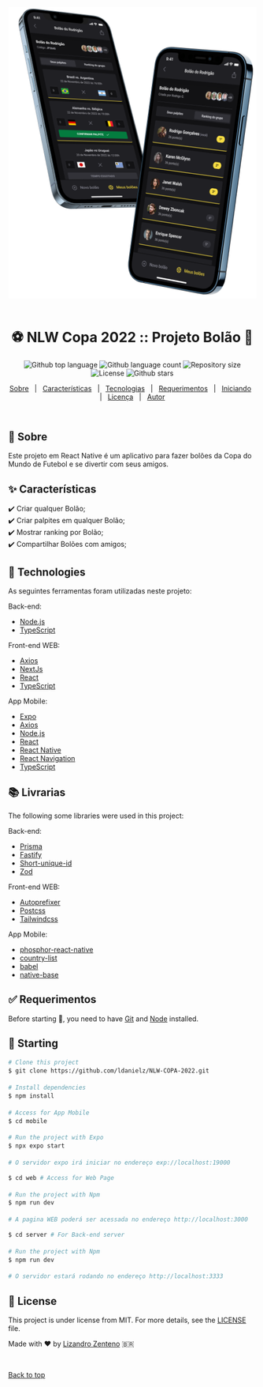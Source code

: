 <div align="center" id="top"> 
  <img src="https://github.com/ldanielz/NLW-COPA-2022/blob/ecdb770e6bed525f2a2fe91e285abe0272682b4f/web/src/assets/nlw-copa-preview.png" alt="Dois celulares exibindo previa do app" />
  &#xa0;  
</div>

<h1 align="center">⚽️ NLW Copa 2022 :: Projeto Bolão 📲</h1>

<p align="center">
  <img alt="Github top language" src="https://img.shields.io/github/languages/top/ldanielz/NLW-COPA-2022?color=56BEB8">
  <img alt="Github language count" src="https://img.shields.io/github/languages/count/ldanielz/NLW-COPA-2022?color=56BEB8">
  <img alt="Repository size" src="https://img.shields.io/github/repo-size/ldanielz/NLW-COPA-2022?color=56BEB8">
  <img alt="License" src="https://img.shields.io/github/license/ldanielz/NLW-COPA-2022?color=56BEB8">
  <img alt="Github stars" src="https://img.shields.io/github/stars/ldanielz/NLW-COPA-2022?color=56BEB8" />
</p>

<p align="center">
  <a href="#dart-about">Sobre</a> &#xa0; | &#xa0; 
  <a href="#sparkles-features">Características</a> &#xa0; | &#xa0;
  <a href="#rocket-technologies">Tecnologias</a> &#xa0; | &#xa0;
  <a href="#white_check_mark-requirements">Requerimentos</a> &#xa0; | &#xa0;
  <a href="#checkered_flag-starting">Iniciando</a> &#xa0; | &#xa0;
  <a href="#memo-license">Licença</a> &#xa0; | &#xa0;
  <a href="https://github.com/ldanielz" target="_blank">Autor</a>
</p>

<br>

## :dart: Sobre ##

Este projeto em React Native é um aplicativo para fazer bolões da Copa do Mundo de Futebol e se divertir com seus amigos.

## :sparkles: Características ##

:heavy_check_mark: Criar qualquer Bolão;\
:heavy_check_mark: Criar palpites em qualquer Bolão;\
:heavy_check_mark: Mostrar ranking por Bolão;\
:heavy_check_mark: Compartilhar Bolões com amigos;

## :rocket: Technologies ##

As seguintes ferramentas foram utilizadas neste projeto:

Back-end:
- [Node.js](https://nodejs.org/en/)
- [TypeScript](https://www.typescriptlang.org/)

Front-end WEB:
- [Axios](https://axios-http.com/)
- [NextJs](https://nextjs.org/)
- [React](https://pt-br.reactjs.org/)
- [TypeScript](https://www.typescriptlang.org/)

App Mobile:
- [Expo](https://expo.io/)
- [Axios](https://axios-http.com/)
- [Node.js](https://nodejs.org/en/)
- [React](https://pt-br.reactjs.org/)
- [React Native](https://reactnative.dev/)
- [React Navigation](https://reactnavigation.org/)
- [TypeScript](https://www.typescriptlang.org/)

## 📚️ Livrarias ##

The following some libraries were used in this project:

Back-end:
- [Prisma](https://www.prisma.io/)
- [Fastify](https://www.fastify.io/)
- [Short-unique-id](https://shortunique.id/)
- [Zod](https://github.com/colinhacks/zod)

Front-end WEB:
- [Autoprefixer](https://autoprefixer.github.io/)
- [Postcss](https://postcss.org/)
- [Tailwindcss](https://tailwindcss.com/)

App Mobile:
- [phosphor-react-native](https://github.com/duongdev/phosphor-react-native#readme)
- [country-list](https://github.com/fannarsh/country-list)
- [babel](https://babeljs.io/)
- [native-base](https://nativebase.io/)

## :white_check_mark: Requerimentos ##

Before starting :checkered_flag:, you need to have [Git](https://git-scm.com) and [Node](https://nodejs.org/en/) installed.

## :checkered_flag: Starting ##

```bash
# Clone this project
$ git clone https://github.com/ldanielz/NLW-COPA-2022.git

# Install dependencies
$ npm install

# Access for App Mobile
$ cd mobile 

# Run the project with Expo
$ npx expo start

# O servidor expo irá iniciar no endereço exp://localhost:19000
```
```bash
$ cd web # Access for Web Page

# Run the project with Npm
$ npm run dev

# A pagina WEB poderá ser acessada no endereço http://localhost:3000
```
```bash
$ cd server # For Back-end server

# Run the project with Npm
$ npm run dev

# O servidor estará rodando no endereço http://localhost:3333
```

## :memo: License ##

This project is under license from MIT. For more details, see the [LICENSE](LICENSE.md) file.


Made with :heart: by <a href="https://github.com/ldanielz" target="_blank">Lizandro Zenteno</a> 🇧🇷


&#xa0;

<a href="#top">Back to top</a>